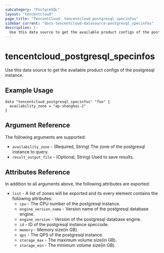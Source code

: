 ```yaml
---
subcategory: "PostgreSQL"
layout: "tencentcloud"
page_title: "TencentCloud: tencentcloud_postgresql_specinfos"
sidebar_current: "docs-tencentcloud-datasource-postgresql_specinfos"
description: |-
  Use this data source to get the available product configs of the postgresql instance.
---
```


# tencentcloud_postgresql_specinfos

Use this data source to get the available product configs of the postgresql instance.

## Example Usage

```hcl
data "tencentcloud_postgresql_specinfos" "foo" {
  availability_zone = "ap-shanghai-2"
}
```

## Argument Reference

The following arguments are supported:

* `availability_zone` - (Required, String) The zone of the postgresql instance to query.
* `result_output_file` - (Optional, String) Used to save results.

## Attributes Reference

In addition to all arguments above, the following attributes are exported:

* `list` - A list of zones will be exported and its every element contains the following attributes:
  * `cpu` - The CPU number of the postgresql instance.
  * `engine_version_name` - Version name of the postgresql database engine.
  * `engine_version` - Version of the postgresql database engine.
  * `id` - ID of the postgresql instance speccode.
  * `memory` - Memory size(in GB).
  * `qps` - The QPS of the postgresql instance.
  * `storage_max` - The maximum volume size(in GB).
  * `storage_min` - The minimum volume size(in GB).


